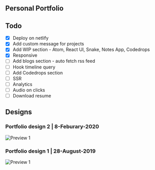 ## Personal Portfolio

## Todo

- [x] Deploy on netlify
- [x] Add custom message for projects
- [x] Add WIP section - Atom, React UI, Snake, Notes App, Codedrops
- [x] Responsive
- [ ] Add blogs section - auto fetch rss feed
- [ ] Hook timeline query
- [ ] Add Codedrops section
- [ ] SSR
- [ ] Analytics
- [ ] Audio on clicks
- [ ] Download resume

## Designs

### Portfolio design 2 | 8-Feburary-2020

![Preview 1](designs/portfolio-v2-8-feb-2020.gif)

### Portfolio design 1 | 28-August-2019

![Preview 1](designs/portfolio-v1-28-aug-2019.gif)
